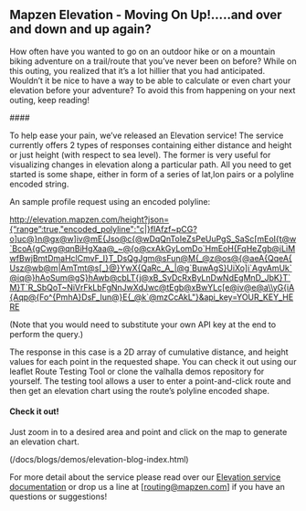 ## Mapzen Elevation - Moving On Up!.....and over and down and up again?

How often have you wanted to go on an outdoor hike or on a mountain biking adventure on a trail/route that you’ve never been on before?  While on this outing, you realized that it’s a lot hillier that you had anticipated.  Wouldn’t it be nice to have a way to be able to calculate or even chart your elevation before your adventure? To avoid this from happening on your next outing, keep reading!

####<insert funny elevation image here>

To help ease your pain, we’ve released an Elevation service!  The service currently offers 2 types of responses containing either distance and height or just height (with respect to sea level). The former is very useful for visualizing changes in elevation along a particular path. All you need to get started is some shape, either in form of a series of lat,lon pairs or a polyline encoded string.

An sample profile request using an encoded polyline:

http://elevation.mapzen.com/height?json={“range”:true,"encoded_polyline":"c|}flAfzf~pCG?o]uc@}n@gx@w]iv@mE{Jso@c{@wDqQnToIeZsPeUuPgS_SaSc[mEoI{t@w`BcoA{gCwg@qnBiHgXaa@_~@{o@cxAkGyLomDo`HmEoH{FqHeZgb@iLiMwfBwjBmtDmaHclCmvF_I}T_DsQgJgm@sFun@M{_@z@os@{@aeA{QqeA{Usz@wb@m|AmTmt@s[_}@}YwX{QaRc_A_|@g`BuwAgS}UiXo]i`AgvAmUk`@iq@}hAoSum@gS}hAwb@cbLT{j@xB_SvDcRxByLnDwNdEgMnD_JbK}T`M}T`R_SbQoT~NiVrFkLbFgNnJwXdJwc@tEgb@xBwYLc[e@iv@e@a\\yG{iA{Aqp@{Fo^{PmhA}DsF_Iun@}E{_@k`@mzCcAkL"}&api_key=YOUR_KEY_HERE

(Note that you would need to substitute your own API key at the end to perform the query.)

The response in this case is a 2D array of cumulative distance, and height values for each point in the requested shape.
You can check it out using our leaflet Route Testing Tool or clone the valhalla demos repository for yourself.  The testing tool allows a user to enter a point-and-click route and then get an elevation chart using the route’s polyline encoded shape.

#### Check it out!
Just zoom in to a desired area and point and click on the map to generate an elevation chart.

<insert demo here> (/docs/blogs/demos/elevation-blog-index.html)

For more detail about the service please read over our [Elevation service documentation](https://github.com/valhalla/valhalla-docs.git) or drop us a line at [routing@mapzen.com] if you have an questions or suggestions!


